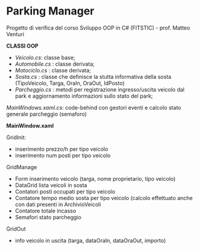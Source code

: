 # Parking Manager
Progetto di verifica del corso Sviluppo OOP in C# (FITSTIC) - prof. Matteo Venturi

<b>CLASSI OOP</b>
- <i>Veicolo.cs</i>: classe base;
- <i> Automobile.cs </i>: classe derivata;
- <i> Motociclo.cs </i>: classe derivata;
- <i> Sosta.cs </i>: classe che definisce la stutta informativa della sosta (TipoVeicolo, Targa, OraIn, OraOut, IdPosto) 
- <i> Parcheggio.cs </i>: metodi per registrazione ingresso/uscita veicolo dal park e aggiornamento informazioni sullo stato del park;

<i>MainWindows.xaml.cs</i>: code-behind con gestori eventi e calcolo stato generale parcheggio (semaforo)

<b>MainWindow.xaml</b>

GridInit:
- inserimento prezzo/h per tipo veicolo
- inserimento num posti per tipo veicolo

GridManage
- Form inserimento veicolo (targa, nome proprietario, tipo veicolo)
- DataGrid lista veicoli in sosta 
- Contatori posti occupati per tipo veicolo
- Contatore tempo medio sosta per tipo veicolo (calcolo effettuato anche con dati presenti in ArchivioVeicoli
- Contatore totale incasso
- Semafori stato parcheggio

GridOut
- info veicolo in uscita (targa, dataOraIn, dataOraOut, importo)

